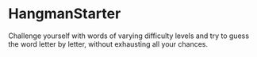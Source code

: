 # HangmanStarter
Challenge yourself with words of varying difficulty levels and try to guess the word letter by letter, without exhausting all your chances.
